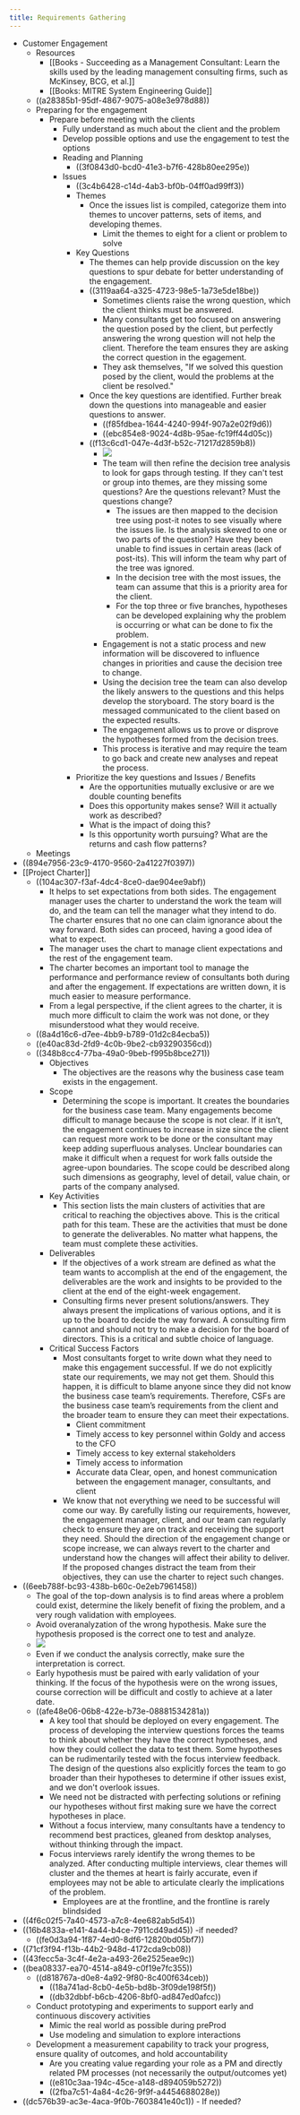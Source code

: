 ```yaml
---
title: Requirements Gathering
---
```


- Customer Engagement
	- Resources
		- [[Books - Succeeding as a Management Consultant: Learn the skills used by the leading management consulting firms, such as McKinsey, BCG, et al.]]
		- [[Books: MITRE System Engineering Guide]]
	- ((a28385b1-95df-4867-9075-a08e3e978d88))
	- Preparing for the engagement
		- Prepare before meeting with the clients
			- Fully understand as much about the client and the problem
			- Develop possible options and use the engagement to test the options
			- Reading and Planning
				- ((3f0843d0-bcd0-41e3-b7f6-428b80ee295e))
			- Issues
				- ((3c4b6428-c14d-4ab3-bf0b-04ff0ad99ff3))
				- Themes
					- Once the issues list is compiled, categorize them into themes to uncover patterns, sets of items, and developing themes.
						- Limit the themes to eight for a client or problem to solve
				- Key Questions
					- The themes can help provide discussion on the key questions to spur debate for better understanding of the engagement.
					- ((3119aa64-a325-4723-98e5-1a73e5de18be))
						- Sometimes clients raise the wrong question, which the client thinks must be answered.
						- Many consultants get too focused on answering the question posed by the client, but perfectly answering the wrong question will not help the client. Therefore the team ensures they are asking the correct question in the egagement.
						- They ask themselves, "If we solved this question posed by the client, would the problems at the client be resolved."
					- Once the key questions are identified. Further break down the questions into manageable and easier questions to answer.
						- ((f85fdbea-1644-4240-994f-907a2e02f9d6))
						- ((ebc854e8-9024-4d8b-95ae-fc19ff44d05c))
					- ((f13c6cd1-047e-4d3f-b52c-71217d2859b8))
						- ![](https://firebasestorage.googleapis.com/v0/b/firescript-577a2.appspot.com/o/imgs%2Fapp%2FReligion%2F0H1d-41FkB.png?alt=media&token=a10a1fff-0e69-4c9c-9caa-433a6f85c01b)
						- The team will then refine the decision tree analysis to look for gaps through testing. If they can't test or group into themes, are they missing some questions? Are the questions relevant? Must the questions change?
							- The issues are then mapped to the decision tree using post-it notes to see visually where the issues lie. Is the analysis skewed to one or two parts of the question? Have they been unable to find issues in certain areas (lack of post-its). This will inform the team why part of the tree was ignored.
							- In the decision tree with the most issues, the team can assume that this is a priority area for the client.
							- For the top three or five branches, hypotheses can be developed explaining why the problem is occurring or what can be done to fix the problem.
						- Engagement is not a static process and new information will be discovered to influence changes in priorities and cause the decision tree to change.
						- Using the decision tree the team can also develop the likely answers to the questions and this helps develop the storyboard. The story board is the messaged communicated to the client based on the expected results.
						- The engagement allows us to prove or disprove the hypotheses formed from the decision trees.
						- This process is iterative and may require the team to go back and create new analyses and repeat the process.
				- Prioritize the key questions and Issues / Benefits
					- Are the opportunities mutually exclusive or are we double counting benefits
					- Does this opportunity makes sense? Will it actually work as described?
					- What is the impact of doing this?
					- Is this opportunity worth pursuing? What are the returns and cash flow patterns?
	- Meetings
- ((894e7956-23c9-4170-9560-2a41227f0397))
- [[Project Charter]]
	- ((104ac307-f3af-4dc4-8ce0-dae904ee9abf))
		- It helps to set expectations from both sides. The engagement manager uses the charter to understand the work the team will do, and the team can tell the manager what they intend to do. The charter ensures that no one can claim ignorance about the way forward. Both sides can proceed, having a good idea of what to expect.
		- The manager uses the chart to manage client expectations and the rest of the engagement team.
		- The charter becomes an important tool to manage the performance and performance review of consultants both during and after the engagement. If expectations are written down, it is much easier to measure performance.
		- From a legal perspective, if the client agrees to the charter, it is much more difficult to claim the work was not done, or they misunderstood what they would receive.
	- ((8a4d16c6-d7ee-4bb9-b789-01d2c84ecba5))
	- ((e40ac83d-2fd9-4c0b-9be2-cb93290356cd))
	- ((348b8cc4-77ba-49a0-9beb-f995b8bce271))
		- Objectives
			- The objectives are the reasons why the business case team exists in the engagement.
		- Scope
			- Determining the scope is important. It creates the boundaries for the business case team. Many engagements become difficult to manage because the scope is not clear. If it isn’t, the engagement continues to increase in size since the client can request more work to be done or the consultant may keep adding superfluous analyses. Unclear boundaries can make it difficult when a request for work falls outside the agree-upon boundaries. The scope could be described along such dimensions as geography, level of detail, value chain, or parts of the company analysed.
		- Key Activities
			- This section lists the main clusters of activities that are critical to reaching the objectives above. This is the critical path for this team. These are the activities that must be done to generate the deliverables. No matter what happens, the team must complete these activities.
		- Deliverables
			- If the objectives of a work stream are defined as what the team wants to accomplish at the end of the engagement, the deliverables are the work and insights to be provided to the client at the end of the eight-week engagement.
			- Consulting firms never present solutions/answers. They always present the implications of various options, and it is up to the board to decide the way forward. A consulting firm cannot and should not try to make a decision for the board of directors. This is a critical and subtle choice of language.
		- Critical Success Factors
			- Most consultants forget to write down what they need to make this engagement successful. If we do not explicitly state our requirements, we may not get them. Should this happen, it is difficult to blame anyone since they did not know the business case team’s requirements. Therefore, CSFs are the business case team’s requirements from the client and the broader team to ensure they can meet their expectations.
				- Client commitment
				- Timely access to key personnel within Goldy and access to the CFO
				- Timely access to key external stakeholders
				- Timely access to information
				- Accurate data Clear, open, and honest communication between the engagement manager, consultants, and client
			- We know that not everything we need to be successful will come our way. By carefully listing our requirements, however, the engagement manager, client, and our team can regularly check to ensure they are on track and receiving the support they need. Should the direction of the engagement change or scope increase, we can always revert to the charter and understand how the changes will affect their ability to deliver. If the proposed changes distract the team from their objectives, they can use the charter to reject such changes.
- ((6eeb788f-bc93-438b-b60c-0e2eb7961458))
	- The goal of the top-down analysis is to find areas where a problem could exist, determine the likely benefit of fixing the problem, and a very rough validation with employees.
	- Avoid overanalyzation of the wrong hypothesis. Make sure the hypothesis proposed is the correct one to test and analyze.
	- ![](https://firebasestorage.googleapis.com/v0/b/firescript-577a2.appspot.com/o/imgs%2Fapp%2FReligion%2FPopcNa3JcJ.png?alt=media&token=9f6c513f-4013-40ce-b032-68cfd068230e)
	- Even if we conduct the analysis correctly, make sure the interpretation is correct.
	- Early hypothesis must be paired with early validation of your thinking. If the focus of the hypothesis were on the wrong issues, course correction will be difficult and costly to achieve at a later date.
	- ((afe48e06-06b8-422e-b73e-08881534281a))
		- A key tool that should be deployed on every engagement. The process of developing the interview questions forces the teams to think about whether they have the correct hypotheses, and how they could collect the data to test them. Some hypotheses can be rudimentarily tested with the focus interview feedback. The design of the questions also explicitly forces the team to go broader than their hypotheses to determine if other issues exist, and we don't overlook issues.
		- We need not be distracted with perfecting solutions or refining our hypotheses without first making sure we have the correct hypotheses in place.
		- Without a focus interview, many consultants have a tendency to recommend best practices, gleaned from desktop analyses, without thinking through the impact.
		- Focus interviews rarely identify the wrong themes to be analyzed. After conducting multiple interviews, clear themes will cluster and the themes at heart is fairly accurate, even if employees may not be able to articulate clearly the implications of the problem.
			- Employees are at the frontline, and the frontline is rarely blindsided
- ((4f6c02f5-7a40-4573-a7c8-4ee682ab5d54))
- ((16b4833a-e141-4a44-b4ce-7911cd49ad45)) -if needed?
	- ((fe0d3a94-1f87-4ed0-8df6-12820bd05bf7))
- ((71cf3f94-f13b-44b2-948d-4172cda9cb08))
- ((43fecc5a-3c4f-4e2a-a493-26e2525eae9c))
- ((bea08337-ea70-4514-a849-c0f19e7fc355))
	- ((d818767a-d0e8-4a92-9f80-8c400f634ceb))
		- ((18a741ad-8cb0-4e5b-bd8b-3f09de198f5f))
		- ((db32dbbf-b6cb-4206-8bf0-ad847ed0afcc))
	- Conduct prototyping and experiments to support early and continuous discovery activities
		- Mimic the real world as possible during preProd
		- Use modeling and simulation to explore interactions
	- Development a measurement capability to track your progress, ensure quality of outcomes, and hold accountability
		- Are you creating value regarding your role as a PM and directly related PM processes (not necessarily the output/outcomes yet)
		- ((e810c3aa-194c-45ce-a148-d894059b5272))
		- ((2fba7c51-4a84-4c26-9f9f-a4454688028e))
- ((dc576b39-ac3e-4aca-9f0b-7603841e40c1)) - If needed?
